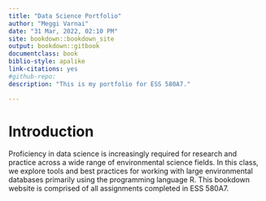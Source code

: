 ```yaml
--- 
title: "Data Science Portfolio"
author: "Meggi Varnai"
date: "31 Mar, 2022, 02:10 PM"
site: bookdown::bookdown_site
output: bookdown::gitbook
documentclass: book
biblio-style: apalike
link-citations: yes
#github-repo: 
description: "This is my portfolio for ESS 580A7."

---
```

# Introduction 

Proficiency in data science is increasingly required for research and practice across a wide range of environmental science fields. In this class, we explore tools and best practices for working with large environmental databases primarily using the programming language R.  This bookdown website is comprised of all assignments completed in ESS 580A7. 

 


